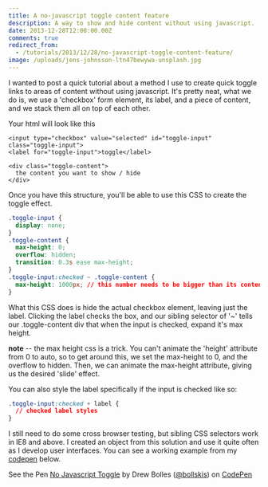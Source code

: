 ```yaml
---
title: A no-javascript toggle content feature
description: A way to show and hide content without using javascript.
date: 2013-12-28T12:00:00.00Z
comments: true
redirect_from:
  - /tutorials/2013/12/28/no-javascript-toggle-content-feature/
image: /uploads/jens-johnsson-ltn47bewywa-unsplash.jpg
---
```


I wanted to post a quick tutorial about a method I use to create quick toggle links to areas of content without using javascript. It's pretty neat, what we do is, we use a 'checkbox' form element, its label, and a piece of content, and we stack them all on top of each other.

Your html will look like this

```markup
<input type="checkbox" value="selected" id="toggle-input" class="toggle-input">
<label for="toggle-input">toggle</label>

<div class="toggle-content">
  the content you want to show / hide
</div>
```

Once you have this structure, you'll be able to use this CSS to create the toggle effect.

```css
.toggle-input {
  display: none;
}
.toggle-content {
  max-height: 0;
  overflow: hidden;
  transition: 0.3s ease max-height;
}
.toggle-input:checked ~ .toggle-content {
  max-height: 1000px; // this number needs to be bigger than its content
}
```

What this CSS does is hide the actual checkbox element, leaving just the label. Clicking the label checks the box, and our sibling selector of '~' tells our .toggle-content div that when the input is checked, expand it's max height.

**note** -- the max height css is a trick. You can't animate the 'height' attribute from 0 to auto, so to get around this, we set the max-height to 0, and the overflow to hidden. Then, we can animate the max-height attribute, giving us the desired 'slide' effect.

You can also style the label specifically if the input is checked like so:

```css
.toggle-input:checked + label {
  // checked label styles
}
```

I still need to do some cross browser testing, but sibling CSS selectors work in IE8 and above. I created an object from this solution and use it quite often as I develop user interfaces. You can see a working example from my [codepen](http://codepen.io/bollskis "Drew Bolles' codepen") below.

<p data-height="400" data-theme-id="0" data-slug-hash="aqykc" data-user="bollskis" data-default-tab="result" class='codepen'>See the Pen <a href='http://codepen.io/bollskis/pen/aqykc'>No Javascript Toggle</a> by Drew Bolles (<a href='http://codepen.io/bollskis'>@bollskis</a>) on <a href='http://codepen.io'>CodePen</a></p>
<script async src="//codepen.io/assets/embed/ei.js"></script>
